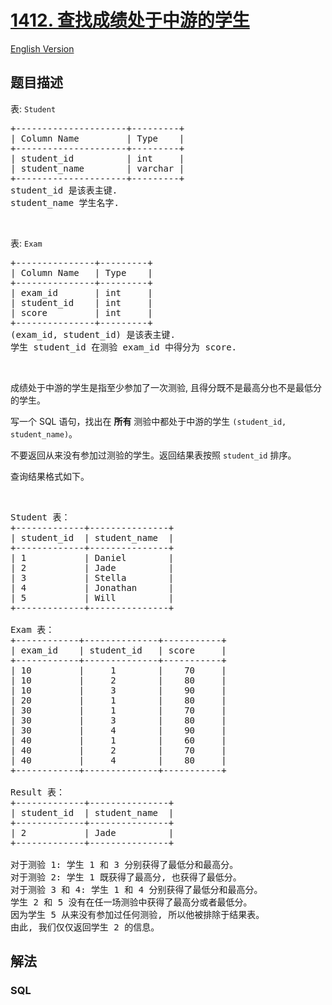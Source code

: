 # [1412. 查找成绩处于中游的学生](https://leetcode.cn/problems/find-the-quiet-students-in-all-exams)

[English Version](/solution/1400-1499/1412.Find%20the%20Quiet%20Students%20in%20All%20Exams/README_EN.md)

## 题目描述

<p>表: <code>Student</code></p>

<pre>
+---------------------+---------+
| Column Name         | Type    |
+---------------------+---------+
| student_id          | int     |
| student_name        | varchar |
+---------------------+---------+
student_id 是该表主键.
student_name 学生名字.</pre>

<p> </p>

<p>表: <code>Exam</code></p>

<pre>
+---------------+---------+
| Column Name   | Type    |
+---------------+---------+
| exam_id       | int     |
| student_id    | int     |
| score         | int     |
+---------------+---------+
(exam_id, student_id) 是该表主键.
学生 student_id 在测验 exam_id 中得分为 score.
</pre>

<p> </p>

<p>成绩处于中游的学生是指至少参加了一次测验, 且得分既不是最高分也不是最低分的学生。</p>

<p>写一个 SQL 语句，找出在 <strong>所有</strong> 测验中都处于中游的学生 <code>(student_id, student_name)</code>。</p>

<p>不要返回从来没有参加过测验的学生。返回结果表按照 <code>student_id</code> 排序。</p>

<p>查询结果格式如下。</p>

<p> </p>

<pre>
Student 表：
+-------------+---------------+
| student_id  | student_name  |
+-------------+---------------+
| 1           | Daniel        |
| 2           | Jade          |
| 3           | Stella        |
| 4           | Jonathan      |
| 5           | Will          |
+-------------+---------------+

Exam 表：
+------------+--------------+-----------+
| exam_id    | student_id   | score     |
+------------+--------------+-----------+
| 10         |     1        |    70     |
| 10         |     2        |    80     |
| 10         |     3        |    90     |
| 20         |     1        |    80     |
| 30         |     1        |    70     |
| 30         |     3        |    80     |
| 30         |     4        |    90     |
| 40         |     1        |    60     |
| 40         |     2        |    70     |
| 40         |     4        |    80     |
+------------+--------------+-----------+

Result 表：
+-------------+---------------+
| student_id  | student_name  |
+-------------+---------------+
| 2           | Jade          |
+-------------+---------------+

对于测验 1: 学生 1 和 3 分别获得了最低分和最高分。
对于测验 2: 学生 1 既获得了最高分, 也获得了最低分。
对于测验 3 和 4: 学生 1 和 4 分别获得了最低分和最高分。
学生 2 和 5 没有在任一场测验中获得了最高分或者最低分。
因为学生 5 从来没有参加过任何测验, 所以他被排除于结果表。
由此, 我们仅仅返回学生 2 的信息。</pre>

## 解法

### **SQL**

```sql

```
